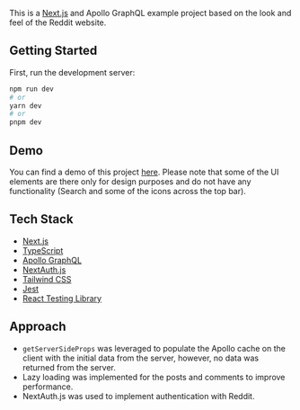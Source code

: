 This is a [Next.js](https://nextjs.org/) and Apollo GraphQL example project based on the look and feel of the Reddit website.

## Getting Started

First, run the development server:

```bash
npm run dev
# or
yarn dev
# or
pnpm dev
```

## Demo

You can find a demo of this project [here](https://reddit-clone-apollo.vercel.app/). Please note that some of the UI elements are there only for design purposes and do not have any functionality (Search and some of the icons across the top bar).

## Tech Stack

- [Next.js](https://nextjs.org/)
- [TypeScript](https://www.typescriptlang.org/)
- [Apollo GraphQL](https://www.apollographql.com/)
- [NextAuth.js](https://next-auth.js.org/providers/github)
- [Tailwind CSS](https://tailwindcss.com/)
- [Jest](https://jestjs.io/)
- [React Testing Library](https://testing-library.com/docs/react-testing-library/intro/)

## Approach

- `getServerSideProps` was leveraged to populate the Apollo cache on the client with the initial data from the server, however, no data was returned from the server.
- Lazy loading was implemented for the posts and comments to improve performance.
- NextAuth.js was used to implement authentication with Reddit.
